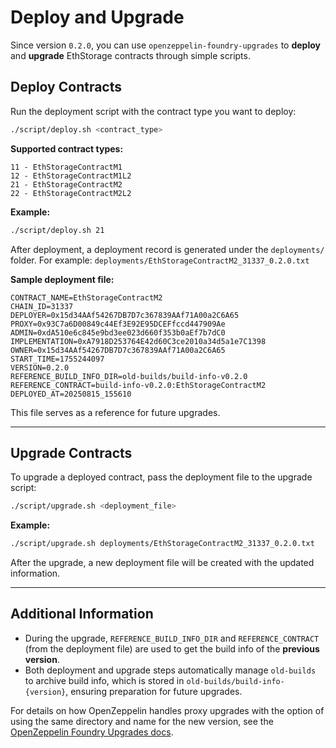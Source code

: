 
# Deploy and Upgrade

Since version `0.2.0`, you can use `openzeppelin-foundry-upgrades` to **deploy** and **upgrade** EthStorage contracts through simple scripts. 

## Deploy Contracts

Run the deployment script with the contract type you want to deploy:

```bash
./script/deploy.sh <contract_type>
```

**Supported contract types:**

```
11 - EthStorageContractM1
12 - EthStorageContractM1L2
21 - EthStorageContractM2
22 - EthStorageContractM2L2
```

**Example:**

```bash
./script/deploy.sh 21
```

After deployment, a deployment record is generated under the `deployments/` folder.
For example: `deployments/EthStorageContractM2_31337_0.2.0.txt`

**Sample deployment file:**

```
CONTRACT_NAME=EthStorageContractM2
CHAIN_ID=31337
DEPLOYER=0x15d34AAf54267DB7D7c367839AAf71A00a2C6A65
PROXY=0x93C7a6D00849c44Ef3E92E95DCEFfccd447909Ae
ADMIN=0xdA510e6c845e9bd3ee023d660f353b0aEf7b7dC0
IMPLEMENTATION=0xA7918D253764E42d60C3ce2010a34d5a1e7C1398
OWNER=0x15d34AAf54267DB7D7c367839AAf71A00a2C6A65
START_TIME=1755244097
VERSION=0.2.0
REFERENCE_BUILD_INFO_DIR=old-builds/build-info-v0.2.0
REFERENCE_CONTRACT=build-info-v0.2.0:EthStorageContractM2
DEPLOYED_AT=20250815_155610
```

This file serves as a reference for future upgrades.

---

## Upgrade Contracts

To upgrade a deployed contract, pass the deployment file to the upgrade script:

```bash
./script/upgrade.sh <deployment_file>
```

**Example:**

```bash
./script/upgrade.sh deployments/EthStorageContractM2_31337_0.2.0.txt
```

After the upgrade, a new deployment file will be created with the updated information.

---

## Additional Information

- During the upgrade, `REFERENCE_BUILD_INFO_DIR` and `REFERENCE_CONTRACT` (from the deployment file) are used to get the build info of the **previous version**.
- Both deployment and upgrade steps automatically manage `old-builds` to archive build info, which is stored in `old-builds/build-info-{version}`, ensuring preparation for future upgrades.

For details on how OpenZeppelin handles proxy upgrades with the option of using the same directory and name for the new version, see the [OpenZeppelin Foundry Upgrades docs](https://docs.openzeppelin.com/upgrades-plugins/foundry-upgrades#upgrade_a_proxy_or_beacon).
